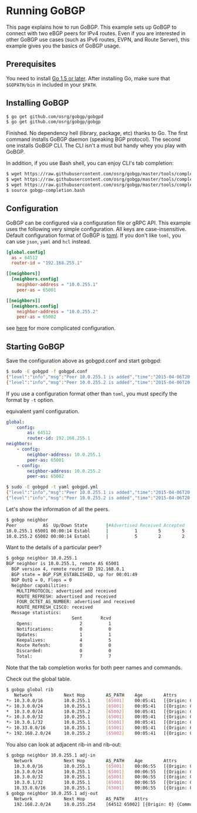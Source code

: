 # Running GoBGP

This page explains how to run GoBGP. This example sets up GoBGP to
connect with two eBGP peers for IPv4 routes. Even if you are
interested in other GoBGP use cases (such as IPv6 routes, EVPN, and
Route Server), this example gives you the basics of GoBGP usage.

## Prerequisites

You need to install [Go 1.5 or later](http://golang.org/doc/install). After installing Go, make sure that `$GOPATH/bin` in included in your `$PATH`.

## Installing GoBGP

```bash
$ go get github.com/osrg/gobgp/gobgpd
$ go get github.com/osrg/gobgp/gobgp
```

Finished. No dependency hell (library, package, etc) thanks to Go.
The first command installs GoBGP daemon (speaking BGP protocol). The
second one installs GoBGP CLI. The CLI isn't a must but handy whey you
play with GoBGP.

In addition, if you use Bash shell, you can enjoy CLI's tab completion:

```bash
$ wget https://raw.githubusercontent.com/osrg/gobgp/master/tools/completion/gobgp-completion.bash
$ wget https://raw.githubusercontent.com/osrg/gobgp/master/tools/completion/gobgp-static-completion.bash
$ wget https://raw.githubusercontent.com/osrg/gobgp/master/tools/completion/gobgp-dynamic-completion.bash
$ source gobgp-completion.bash
```

## Configuration

GoBGP can be configured via a configuration file or gRPC API. This example
uses the following very simple configuration. All keys are case-insensitive.
Default configuration format of GoBGP is [toml](https://github.com/toml-lang/toml).
If you don't like `toml`, you can use `json`, `yaml` and `hcl` instead.

```toml
[global.config]
  as = 64512
  router-id = "192.168.255.1"

[[neighbors]]
  [neighbors.config]
    neighbor-address = "10.0.255.1"
    peer-as = 65001

[[neighbors]]
  [neighbors.config]
    neighbor-address = "10.0.255.2"
    peer-as = 65002
```

see [here](https://github.com/osrg/gobgp/blob/master/docs/sources/configuration.md) for
more complicated configuration.

## Starting GoBGP

Save the configuration above as gobgpd.conf and start gobgpd:

```bash
$ sudo -E gobgpd -f gobgpd.conf
{"level":"info","msg":"Peer 10.0.255.1 is added","time":"2015-04-06T20:32:28+09:00"}
{"level":"info","msg":"Peer 10.0.255.2 is added","time":"2015-04-06T20:32:28+09:00"}
```

If you use a configuration format other than `toml`, you must specify the format
by `-t` option.

equivalent yaml configuration.

```yaml
global:
    config:
        as: 64512
        router-id: 192.168.255.1
neighbors:
    - config:
        neighbor-address: 10.0.255.1
        peer-as: 65001
    - config:
        neighbor-address: 10.0.255.2
        peer-as: 65002
```

```bash
$ sudo -E gobgpd -t yaml gobgpd.yml
{"level":"info","msg":"Peer 10.0.255.1 is added","time":"2015-04-06T20:32:28+09:00"}
{"level":"info","msg":"Peer 10.0.255.2 is added","time":"2015-04-06T20:32:28+09:00"}
```

Let's show the information of all the peers.

```bash
$ gobgp neighbor
Peer          AS  Up/Down State       |#Advertised Received Accepted
10.0.255.1 65001 00:00:14 Establ      |          1        5        5
10.0.255.2 65002 00:00:14 Establ      |          5        2        2
```

Want to the details of a particular peer?

```bash
$ gobgp neighbor 10.0.255.1
BGP neighbor is 10.0.255.1, remote AS 65001
  BGP version 4, remote router ID 192.168.0.1
  BGP state = BGP_FSM_ESTABLISHED, up for 00:01:49
  BGP OutQ = 0, Flops = 0
  Neighbor capabilities:
    MULTIPROTOCOL: advertised and received
    ROUTE_REFRESH: advertised and received
    FOUR_OCTET_AS_NUMBER: advertised and received
    ROUTE_REFRESH_CISCO: received
  Message statistics:
                         Sent       Rcvd
    Opens:                  2          1
    Notifications:          0          0
    Updates:                1          1
    Keepalives:             4          5
    Route Refesh:           0          0
    Discarded:              0          0
    Total:                  7          7
```

Note that the tab completion works for both peer names and commands.

Check out the global table.
```bash
$ gobgp global rib
   Network            Next Hop        AS_PATH    Age        Attrs
*> 10.3.0.0/16        10.0.255.1      [65001]    00:05:41   [{Origin: 0} {Med: 0}]
*> 10.3.0.0/24        10.0.255.1      [65001]    00:05:41   [{Origin: 0} {Med: 0}]
*  10.3.0.0/24        10.0.255.2      [65002]    00:05:41   [{Origin: 0} {Med: 111} {Community: [65001:65002 NO_EXPORT]}]
*> 10.3.0.0/32        10.0.255.1      [65001]    00:05:41   [{Origin: 0} {Med: 0}]
*> 10.3.0.1/32        10.0.255.1      [65001]    00:05:41   [{Origin: 0} {Med: 0}]
*> 10.33.0.0/16       10.0.255.1      [65001]    00:05:41   [{Origin: 0} {Med: 0}]
*> 192.168.2.0/24     10.0.255.2      [65002]    00:05:41   [{Origin: 0} {Med: 111} {Community: [65001:65002 NO_EXPORT]}]
```

You also can look at adjacent rib-in and rib-out:

```bash
$ gobgp neighbor 10.0.255.1 adj-in
   Network            Next Hop        AS_PATH    Age        Attrs
   10.3.0.0/16        10.0.255.1      [65001]    00:06:55   [{Origin: 0} {Med: 0}]
   10.3.0.0/24        10.0.255.1      [65001]    00:06:55   [{Origin: 0} {Med: 0}]
   10.3.0.0/32        10.0.255.1      [65001]    00:06:55   [{Origin: 0} {Med: 0}]
   10.3.0.1/32        10.0.255.1      [65001]    00:06:55   [{Origin: 0} {Med: 0}]
   10.33.0.0/16       10.0.255.1      [65001]    00:06:55   [{Origin: 0} {Med: 0}]
$ gobgp neighbor 10.0.255.1 adj-out
   Network            Next Hop        AS_PATH    Attrs
   192.168.2.0/24     10.0.255.254    [64512 65002] [{Origin: 0} {Community: [65001:65002 NO_EXPORT]}]
```
